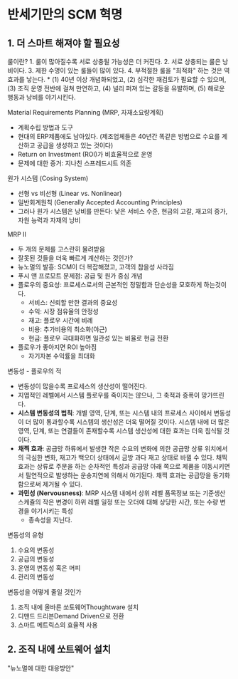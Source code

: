 # 반세기만의 SCM 혁명

## 1. 더 스마트 해져야 할 필요성
룰이란?
    1. 룰이 많아질수록 서로 상충될 가능성은 더 커진다.
    2. 서로 상충되는 룰은 낭비이다.
    3. 제한 수명이 있는 룰들이 많이 있다. 
    4. 부적절한 룰을 "최적화" 하는 것은 역효과를 낳는다. 
    * (1) 40년 이상 개념화되었고, (2) 심각한 재검토가 필요할 수 있으며, (3) 조직 운영 전반에 걸쳐 만연하고, (4) 널리 퍼져 있는 갈등을 유발하며, (5) 해로운 행동과 낭비를 야기시킨다. 

Material Requirements Planning (MRP, 자재소요량계획)
* 계획수립 방법과 도구
* 현대의 ERP제품에도 남아있다. (제조업체들은 40년간 똑같은 방법으로 수요를 계산하고 공급을 생성하고 있는 것이다)
* Return on Investment (ROI)가 비효율적으로 운영
* 문제에 대한 증거: 지나친 스프레드시트 의존

원가 시스템 (Cosing System)
* 선형 vs 비선형 (Linear vs. Nonlinear)
* 일반회계원칙 (Generally Accepted Accounting Principles)
* 그러나 원가 시스템은 낭비를 만든다: 낮은 서비스 수준, 현금의 고갈, 재고의 증가, 자원 능력과 자재의 낭비

MRP II
* 두 개의 문제를 고스란히 물려받음 
* 잘못된 것들을 더욱 빠르게 계산하는 것인가?
* 뉴노멀의 발흥: SCM이 더 복잡해졌고, 고객의 참을성 사라짐
* 푸시 앤 프로모트 문제점: 공급 및 원가 중심 개념
* 플로우의 중요성: 프로세스로서의 근본적인 정밀함과 단순성을 모호하게 하는것이다. 
    - 서비스: 신뢰할 만한 결과의 중요성
    - 수익: 시장 점유율의 안정성
    - 재고: 플로우 시간에 비례
    - 비용: 추가비용의 최소화(야근)
    - 현금: 플로우 극대화하면 일관성 있는 비율로 현금 전환
* 플로우가 좋아지면 ROI 높아짐
    * 자기자본 수익률을 최대화

변동성 - 플로우의 적
* 변동성이 많을수록 프로세스의 생산성이 떨어진다.
* 지엽적인 레벨에서 시스템 플로우를 죽이지는 않으나, 그 축적과 증폭이 망가뜨린다. 
* **시스템 변동성의 법칙**: 개별 영역, 단계, 또는 시스템 내의 프로세스 사이에서 변동성이 더 많이 통과할수록 시스템의 생산성은 더욱 떨어질 것이다. 시스템 내에 더 많은 영역, 단계, 또는 연결들이 존재할수록 시스템 생산성에 대한 효과는 더욱 침식될 것이다.
* **채찍 효과**: 공급망 하류에서 발생한 작은 수요의 변화에 의한 공급망 상류 위치에서의 극심한 변화, 재고가 백오더 상태에서 금방 과다 재고 상태로 바뀔 수 있다. 채찍 효과는 상류로 주문을 하는 순차적인 특성과 공급망 아래 쪽으로 제품을 이동시키면서 필연적으로 발생하는 운송지연에 의해서 야기된다. 채찍 효과는 공급망을 동기화함으로써 제거될 수 있다. 
* **과민성 (Nervousness)**: MRP 시스템 내에서 상위 레벨 품목정보 또는 기준생산 스케쥴의 작은 변경이 하위 레벨 일정 또는 오더에 대해 상당한 시간, 또는 수량 변경을 야기시키는 특성
    * 종속성을 지닌다.

변동성의 유형
1. 수요의 변동성
2. 공급의 변동성
3. 운영의 변동성 혹은 머피
4. 관리의 변동성

변동성을 어떻게 줄일 것인가
1. 조직 내에 올바른 쏘토웨어Thoughtware 설치
2. 디맨드 드리븐Demand Driven으로 전환
3. 스마트 메트릭스의 효율적 사용


## 2. 조직 내에 쏘트웨어 설치
"뉴노멀에 대한 대응방안"
